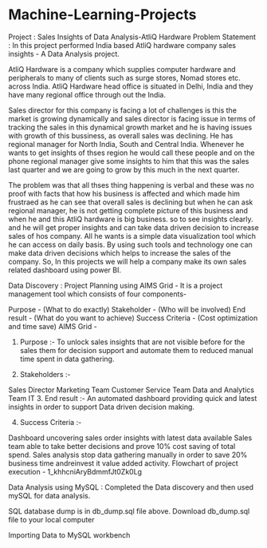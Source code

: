 # Machine-Learning-Projects

Project : Sales Insights of Data Analysis-AtliQ Hardware
Problem Statement :
In this project performed India based AtliQ hardware company sales insights - A Data Analysis project.

AtliQ Hardware is a company which supplies computer hardware and peripherals to many of clients such as surge stores, Nomad stores etc. across India. AtliQ Hardware head office is situated in Delhi, India and they have many regional office through out the India.

Sales director for this company is facing a lot of challenges is this the market is growing dynamically and sales director is facing issue in terms of tracking the sales in this dynamical growth market and he is having issues with growth of this bussiness, as overall sales was declining. He has regional manager for North India, South and Central India. Whenever he wants to get insights of thses region he would call these people and on the phone regional manager give some insights to him that this was the sales last quarter and we are going to grow by this much in the next quarter.

The problem was that all thses thing happening is verbal and these was no proof with facts that how his business is affected and which made him frustraed as he can see that overall sales is declining but when he can ask regional manager, he is not getting complete picture of this business and when he and this AtliQ hardware is big business. so to see insights clearly. and he will get proper insights and can take data driven decision to increase sales of hos company. All he wants is a simple data visualization tool which he can access on daily basis. By using such tools and technology one can make data driven decisions which helps to increase the sales of the company. So, In this projects we will help a company make its own sales related dashboard using power BI.

Data Discovery :
Project Planning using AIMS Grid -
It is a project management tool which consists of four components-

Purpose - (What to do exactly)
Stakeholder - (Who will be involved)
End result - (What do you want to achieve)
Success Criteria - (Cost optimization and time save)
AIMS Grid -
1. Purpose :- To unlock sales insights that are not visible before for the sales them for decision support and automate them to reduced manual time spent in data gathering.

2. Stakeholders :-

Sales Director
Marketing Team
Customer Service Team
Data and Analytics Team
IT
3. End result :- An automated dashboard providing quick and latest insights in order to support Data driven decision making.

4. Success Criteria :-

Dashboard uncovering sales order insights with latest data available
Sales team able to take better decisions and prove 10% cost saving of total spend.
Sales analysis stop data gathering manually in order to save 20% business time andreinvest it value added activity.
Flowchart of project execution -
1_khhcniAryBdmmfJt0Zk0Lg

Data Analysis using MySQL :
Completed the Data discovery and then used mySQL for data analysis.

SQL database dump is in db_dump.sql file above. Download db_dump.sql file to your local computer

Importing Data to MySQL workbench
